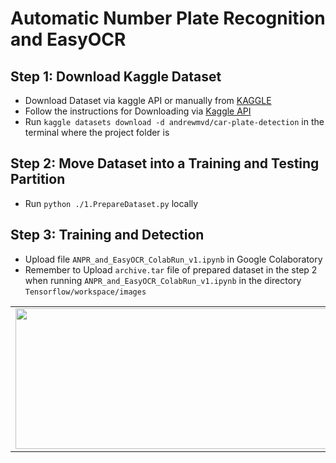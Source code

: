 # Automatic Number Plate Recognition and EasyOCR


## Step 1: Download Kaggle Dataset

 - Download Dataset via kaggle API or manually from [KAGGLE](https://www.kaggle.com/datasets/andrewmvd/car-plate-detection)
 - Follow the instructions for Downloading via [Kaggle API](https://www.kaggle.com/docs/api)
 - Run `kaggle datasets download -d andrewmvd/car-plate-detection` in the terminal where the project folder is

## Step 2: Move Dataset into a Training and Testing Partition

- Run `python ./1.PrepareDataset.py` locally

## Step 3: Training and Detection

- Upload file `ANPR_and_EasyOCR_ColabRun_v1.ipynb` in Google Colaboratory
- Remember to Upload `archive.tar` file of prepared dataset in the step 2 when running `ANPR_and_EasyOCR_ColabRun_v1.ipynb` in the directory `Tensorflow/workspace/images`
 <table style="width:100%">
  <tr>
    <td><img src="https://i.imgur.com/9xqhmps.png" width="500px" height=225px/></td>
    <td><img src="https://i.imgur.com/wVvrsVv.png" width="500px" height=225px/></td>
    <td><img src="https://i.imgur.com/lPeUea7.png" width="500px" height=225px/></td>
   <td><img src="https://i.imgur.com/rhOMFNk.png" width="500px" height=225px/></td>
   </tr>
</table>
 
